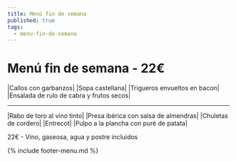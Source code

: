 ```yaml
---
title: Menú fin de semana
published: true
tags:
  - menu-fin-de-semana
---
```


# Menú fin de semana - 22€

|Callos con garbanzos|
|Sopa castellana|
|Trigueros envueltos en bacon|
|Ensalada de rulo de cabra y frutos secos|

------

|Rabo de toro al vino tinto|
|Presa ibérica con salsa de almendras|
|Chuletas de cordero|
|Entrecot|
|Pulpo a la plancha con puré de patata|


22€ - Vino, gaseosa, agua y postre incluidos

{% include footer-menu.md %}
